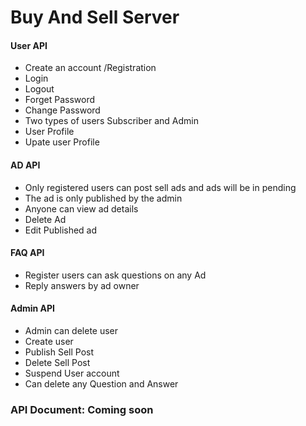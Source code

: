 # Buy And Sell Server

#### User API
* Create an account /Registration
* Login
* Logout
* Forget Password
* Change Password
* Two types of users Subscriber and Admin
* User Profile
* Upate user Profile

#### AD API
* Only registered users can post sell ads and ads will be in pending
* The ad is only published by the admin
* Anyone can view ad details
* Delete Ad
* Edit Published ad

#### FAQ API
* Register users can ask questions on any Ad
* Reply answers by ad owner

#### Admin API
* Admin can delete user
* Create user
* Publish Sell Post
* Delete Sell Post
* Suspend User account
* Can delete any Question and Answer






### API Document: Coming soon
